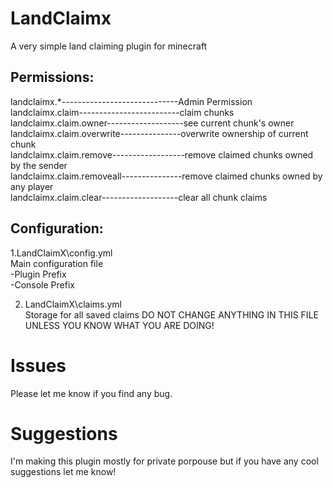 # LandClaimx
A very simple land claiming plugin for minecraft

## Permissions:  
landclaimx.*-----------------------------Admin Permission  
landclaimx.claim-------------------------claim chunks  
landclaimx.claim.owner-------------------see current chunk's owner  
landclaimx.claim.overwrite---------------overwrite ownership of current chunk  
landclaimx.claim.remove------------------remove claimed chunks owned by the sender    
landclaimx.claim.removeall---------------remove claimed chunks owned by any player  
landclaimx.claim.clear-------------------clear all chunk claims

## Configuration:

1.LandClaimX\config.yml  
      Main configuration file  
            -Plugin Prefix  
            -Console Prefix

2. LandClaimX\claims.yml  
    Storage for all saved claims
    DO NOT CHANGE ANYTHING IN THIS FILE UNLESS YOU KNOW WHAT YOU ARE DOING!
    
    
   

# Issues

Please let me know if you find any bug.

# Suggestions

I'm making this plugin mostly for private porpouse but if you have any cool suggestions let me know!
